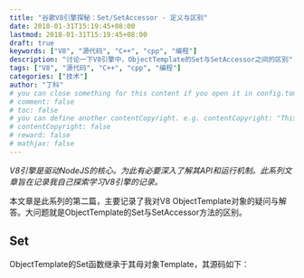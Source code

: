 ```yaml
---
title: "谷歌V8引擎探秘：Set/SetAccessor - 定义与区别"
date: 2018-01-31T15:19:45+08:00
lastmod: 2018-01-31T15:19:45+08:00
draft: true
keywords: ["V8", "源代码", "C++", "cpp", "编程"]
description: "讨论一下V8引擎中，ObjectTemplate的Set与SetAccessor之间的区别"
tags: ["V8", "源代码", "C++", "cpp", "编程"]
categories: ["技术"]
author: "丁科"
# you can close something for this content if you open it in config.toml.
# comment: false
# toc: false
# you can define another contentCopyright. e.g. contentCopyright: "This is an another copyright."
# contentCopyright: false
# reward: false
# mathjax: false
---
```


*V8引擎是驱动NodeJS的核心。为此有必要深入了解其API和运行机制。此系列文章旨在记录我自己探索学习V8引擎的记录。*

本文章是此系列的第二篇，主要记录了我对V8 ObjectTemplate对象的疑问与解答。大问题就是ObjectTemplate的Set与SetAccessor方法的区别。

<!--more-->

## Set

ObjectTemplate的Set函数继承于其母对象Template，其源码如下：

```
